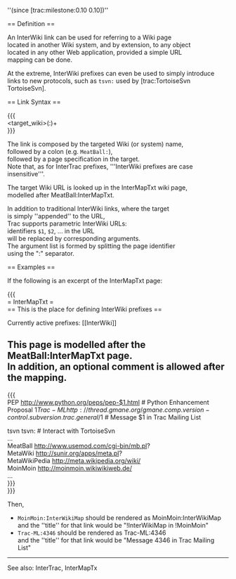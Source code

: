 ''(since [trac:milestone:0.10 0.10])''                                                                                   
                                                                                                                         
== Definition ==                                                                                                         
                                                                                                                         
An InterWiki link can be used for referring to a Wiki page                                                               
located in another Wiki system, and by extension, to any object                                                          
located in any other Web application, provided a simple URL                                                              
mapping can be done.                                                                                                     
                                                                                                                         
At the extreme, InterWiki prefixes can even be used to simply introduce                                                  
links to new protocols, such as `tsvn:` used by [trac:TortoiseSvn TortoiseSvn].                                          
                                                                                                                         
== Link Syntax ==                                                                                                        
                                                                                                                         
{{{                                                                                                                      
<target_wiki>(:<identifier>)+                                                                                            
}}}                                                                                                                      
                                                                                                                         
The link is composed by the targeted Wiki (or system) name,                                                              
followed by a colon (e.g. `MeatBall:`),                                                                                  
followed by a page specification in the target.                                                                          
Note that, as for InterTrac prefixes, '''InterWiki prefixes are case insensitive'''.                                     
                                                                                                                         
The target Wiki URL is looked up in the InterMapTxt wiki page,                                                           
modelled after MeatBall:InterMapTxt.                                                                                     
                                                                                                                         
In addition to traditional InterWiki links, where the target                                                             
is simply ''appended'' to the URL,                                                                                       
Trac supports parametric InterWiki URLs:                                                                                 
identifiers `$1`, `$2`, ... in the URL                                                                                   
will be replaced by corresponding arguments.                                                                             
The argument list is formed by splitting the page identifier                                                             
using the ":" separator.                                                                                                 
                                                                                                                         
== Examples ==                                                                                                           
                                                                                                                         
If the following is an excerpt of the InterMapTxt page:                                                                  
                                                                                                                         
{{{                                                                                                                      
= InterMapTxt =                                                                                                          
== This is the place for defining InterWiki prefixes ==                                                                  
                                                                                                                         
Currently active prefixes: [[InterWiki]]                                                                                 
                                                                                                                         
This page is modelled after the MeatBall:InterMapTxt page.                                                               
In addition, an optional comment is allowed after the mapping.                                                           
----                                                                                                                     
{{{                                                                                                                      
PEP      http://www.python.org/peps/pep-$1.html           # Python Enhancement Proposal $1                               
Trac-ML  http://thread.gmane.org/gmane.comp.version-control.subversion.trac.general/$1  # Message $1 in Trac Mailing List
                                                                                                                         
tsvn     tsvn:                                            # Interact with TortoiseSvn                                    
...                                                                                                                      
MeatBall http://www.usemod.com/cgi-bin/mb.pl?                                                                            
MetaWiki http://sunir.org/apps/meta.pl?                                                                                  
MetaWikiPedia http://meta.wikipedia.org/wiki/                                                                            
MoinMoin http://moinmoin.wikiwikiweb.de/                                                                                 
...                                                                                                                      
}}}                                                                                                                      
}}}                                                                                                                      
                                                                                                                         
Then,                                                                                                                    
 * `MoinMoin:InterWikiMap` should be rendered as MoinMoin:InterWikiMap                                                   
   and the ''title'' for that link would be "!InterWikiMap in !MoinMoin"                                                 
 * `Trac-ML:4346` should be rendered as Trac-ML:4346                                                                     
   and the ''title'' for that link would be "Message 4346 in Trac Mailing List"                                          
                                                                                                                         
----                                                                                                                     
See also: InterTrac, InterMapTx
